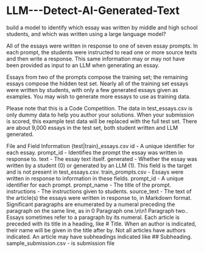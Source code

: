 # LLM---Detect-AI-Generated-Text
build a model to identify which essay was written by middle and high school students, and which was written using a large language model?

All of the essays were written in response to one of seven essay prompts. In each prompt, the students were instructed to read one or more source texts and then write a response. This same information may or may not have been provided as input to an LLM when generating an essay.

Essays from two of the prompts compose the training set; the remaining essays compose the hidden test set. Nearly all of the training set essays were written by students, with only a few generated essays given as examples. You may wish to generate more essays to use as training data.

Please note that this is a Code Competition. The data in test_essays.csv is only dummy data to help you author your solutions. When your submission is scored, this example test data will be replaced with the full test set. There are about 9,000 essays in the test set, both student written and LLM generated.

File and Field Information
{test|train}_essays.csv
id - A unique identifier for each essay.
prompt_id - Identifies the prompt the essay was written in response to.
text - The essay text itself.
generated - Whether the essay was written by a student (0) or generated by an LLM (1). This field is the target and is not present in test_essays.csv.
train_prompts.csv - Essays were written in response to information in these fields.
prompt_id - A unique identifier for each prompt.
prompt_name - The title of the prompt.
instructions - The instructions given to students.
source_text - The text of the article(s) the essays were written in response to, in Markdown format. Significant paragraphs are enumerated by a numeral preceding the paragraph on the same line, as in 0 Paragraph one.\n\n1 Paragraph two.. Essays sometimes refer to a paragraph by its numeral. Each article is preceded with its title in a heading, like # Title. When an author is indicated, their name will be given in the title after by. Not all articles have authors indicated. An article may have subheadings indicated like ## Subheading.
sample_submission.csv - is submission file
